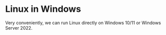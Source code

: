# Linux in Windows

Very conveniently, we can run Linux directly on Windows 10/11 or Windows Server 2022.
